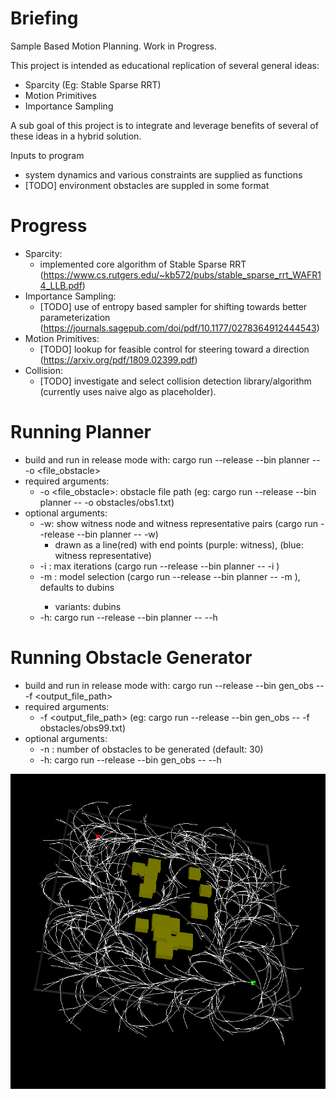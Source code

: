 # Briefing
Sample Based Motion Planning. Work in Progress.

This project is intended as educational replication of several general ideas:
- Sparcity (Eg: Stable Sparse RRT)
- Motion Primitives
- Importance Sampling

A sub goal of this project is to integrate and leverage benefits of several of these ideas in a hybrid solution.

Inputs to program
- system dynamics and various constraints are supplied as functions
- [TODO] environment obstacles are suppled in some format

# Progress
- Sparcity:
  - implemented core algorithm of Stable Sparse RRT (https://www.cs.rutgers.edu/~kb572/pubs/stable_sparse_rrt_WAFR14_LLB.pdf)
- Importance Sampling:
  - [TODO] use of entropy based sampler for shifting towards better parameterization (https://journals.sagepub.com/doi/pdf/10.1177/0278364912444543)
- Motion Primitives:
  - [TODO] lookup for feasible control for steering toward a direction (https://arxiv.org/pdf/1809.02399.pdf)
- Collision:
  - [TODO] investigate and select collision detection library/algorithm (currently uses naive algo as placeholder).
  
# Running Planner
* build and run in release mode with: cargo run --release --bin planner -- -o <file_obstacle>
* required arguments:
  * -o <file_obstacle>: obstacle file path (eg: cargo run --release --bin planner -- -o obstacles/obs1.txt)
* optional arguments:
  * -w: show witness node and witness representative pairs (cargo run --release --bin planner -- -w)
      * drawn as a line(red) with end points (purple: witness), (blue: witness representative)
  * -i <N>: max iterations (cargo run --release --bin planner -- -i <N>)
  * -m <model>: model selection (cargo run --release --bin planner -- -m <model>), defaults to dubins
      * <model> variants: dubins
  * -h: cargo run --release --bin planner -- --h

# Running Obstacle Generator
* build and run in release mode with: cargo run --release --bin gen_obs -- -f <output_file_path>
* required arguments:
  * -f <output_file_path> (eg: cargo run --release --bin gen_obs -- -f obstacles/obs99.txt)
* optional arguments:
  * -n <N>: number of obstacles to be generated (default: 30)
  * -h: cargo run --release --bin gen_obs -- --h

![Alt text](images/screenshot0.png?raw=true "Screenshot")